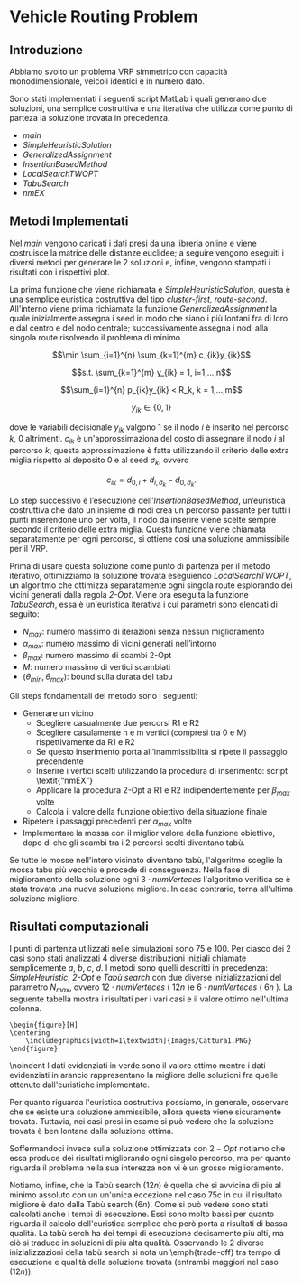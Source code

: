 # Vehicle Routing Problem

## Introduzione ##

Abbiamo svolto un problema VRP simmetrico con capacità monodimensionale, veicoli identici e in numero dato.

Sono stati implementati i seguenti script MatLab i quali generano due soluzioni, una semplice costruttiva e una iterativa che utilizza come punto di parteza la soluzione trovata in precedenza.

- *main*
- *SimpleHeuristicSolution*
- *GeneralizedAssignment*
- *InsertionBasedMethod*
- *LocalSearchTWOPT*
- *TabuSearch*
- *nmEX*

## Metodi Implementati ##

Nel *main* vengono caricati i dati presi da una libreria online e viene costruisce la matrice delle distanze euclidee; a seguire vengono eseguiti i diversi metodi per generare le 2 soluzioni e, infine, vengono stampati i risultati con i rispettivi plot.

La prima funzione che viene richiamata è *SimpleHeuristicSolution*, questa è una semplice euristica costruttiva del tipo *cluster-first, route-second*. All'interno viene prima richiamata la funzione *GeneralizedAssignment* la quale inizialmente assegna i seed in modo che siano i più lontani fra di loro e dal centro e del nodo centrale; successivamente assegna i nodi alla singola route risolvendo il problema di minimo

$$\min \sum_{i=1}^{n} \sum_{k=1}^{m} c_{ik}y_{ik}$$

$$s.t. \sum_{k=1}^{m} y_{ik} = 1, i=1,...,n$$

$$\sum_{i=1}^{n} p_{ik}y_{ik} < R_k, k = 1,...,m$$

$$y_{ik}\in \{0,1\}$$

dove le variabili decisionale $y_{ik}$ valgono 1 se il nodo $i$ è inserito nel percorso $k$, 0 altrimenti.
$c_{ik}$ è un'approssimaziona del costo di assegnare il  nodo $i$ al percorso $k$, questa approssimazione è fatta utilizzando il criterio delle extra miglia rispetto al deposito 0 e al seed $\sigma_k$, ovvero

$$c_{ik} = d_{0,i} +d_{i, \sigma_k} - d_{0, \sigma_k}.$$

Lo step successivo è l’esecuzione dell’*InsertionBasedMethod*, un’euristica costruttiva che dato un insieme di nodi crea un percorso passante per tutti i punti inserendone uno per volta, il nodo da inserire viene scelte sempre secondo il criterio delle extra miglia. Questa funzione viene chiamata separatamente per ogni percorso, si ottiene così una soluzione ammissibile per il VRP. 

Prima di usare questa soluzione come punto di partenza per il metodo iterativo, ottimizziamo la soluzione trovata eseguiendo *LocalSearchTWOPT*, un algoritmo che ottimizza separatamente ogni singola route esplorando dei vicini generati dalla regola *2-Opt*.
Viene ora eseguita la funzione *TabuSearch*, essa è un'euristica iterativa i cui parametri sono elencati di seguito:

- $N_{max}$: numero massimo di iterazioni senza nessun miglioramento
- $\alpha_{max}$: numero massimo di vicini generati nell’intorno
- $\beta_{max}$: numero massimo di scambi 2-Opt 
- $M$: numero massimo di vertici scambiati
- $(\theta_{min}, \theta_{max})$: bound sulla durata del tabu

Gli steps fondamentali del metodo sono i seguenti:

- Generare un vicino
  - Scegliere casualmente due percorsi R1 e R2
  - Scegliere casulamente n e m vertici (compresi tra 0 e M) rispettivamente da R1 e R2
  - Se questo inserimento porta all’inammissibilità si ripete il passaggio precendente
  - Inserire i vertici scelti utilizzando la procedura di inserimento: script \textit{“nmEX”}
  - Applicare la procedura 2-Opt a R1 e R2 indipendentemente per $\beta_{max}$ volte
  - Calcola il valore della funzione obiettivo della situazione finale
- Ripetere i passaggi precedenti per $\alpha_{max}$ volte
- Implementare la mossa con il miglior valore della funzione obiettivo, dopo di che gli scambi tra i 2 percorsi scelti diventano tabù.

Se tutte le mosse nell'intero vicinato diventano tabù, l'algoritmo sceglie la mossa tabù più vecchia e procede di conseguenza. Nella fase di miglioramento della soluzione ogni $3\cdot numVerteces$ l'algoritmo verifica se è stata trovata una nuova soluzione migliore. In caso contrario, torna all'ultima soluzione migliore.

## Risultati computazionali ##

I punti di partenza utilizzati nelle simulazioni sono 75 e 100. Per ciasco dei 2 casi sono stati analizzati 4 diverse distribuzioni iniziali chiamate semplicemente *a*, *b*, *c*, *d*. I metodi sono quelli descritti in precedenza: *SimpleHeuristic*, *2-Opt* e *Tabù search* con due diverse inizializzazioni del parametro $N_{max}$, ovvero $12\cdot numVerteces$ ( $12n$ )e $6\cdot numVerteces$ ( $6n$ ). La seguente tabella mostra i risultati per i vari casi e il valore ottimo nell'ultima colonna.
    
    \begin{figure}[H]
    \centering
        \includegraphics[width=1\textwidth]{Images/Cattura1.PNG}
    \end{figure}


\noindent I dati evidenziati in verde sono il valore ottimo mentre i dati evidenziati in arancio rappresentano la migliore delle soluzioni fra quelle ottenute dall'euristiche implementate.

Per quanto riguarda l'euristica costruttiva possiamo, in generale, osservare che se esiste una soluzione ammissibile, allora questa viene sicuramente trovata. Tuttavia, nei casi presi in esame si può vedere che la soluzione trovata è ben lontana dalla soluzione ottima.

Soffermandoci invece sulla soluzione ottimizzata con $2-Opt$ notiamo che essa produce dei risultati migliorando ogni singolo percorso, ma per quanto riguarda il problema nella sua interezza non vi è un grosso miglioramento.

Notiamo, infine, che la Tabù search ($12n$) è quella che si avvicina di più al minimo assoluto con un un'unica eccezione nel caso 75c in cui il risultato migliore è dato dalla Tabù search ($6n$).
Come si può vedere sono stati calcolati anche i tempi di esecuzione. Essi sono molto bassi per quanto riguarda il calcolo dell'euristica semplice che però porta a risultati di bassa qualità. La tabù serch ha dei tempi di esecuzione decisamente più alti, ma ciò si traduce in soluzioni di più alta qualità. Osservando le 2 diverse inizializzazioni della tabù search si nota un \emph{trade-off} tra tempo di esecuzione e qualità della soluzione trovata (entrambi maggiori nel caso ($12n$)). 


